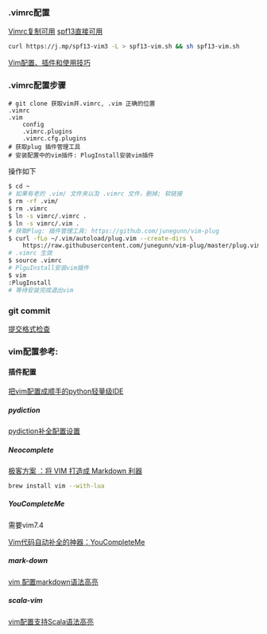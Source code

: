 ### .vimrc配置
[Vimrc复制可用](http://www.cnblogs.com/wangj08/archive/2013/03/13/2957309.html)
[spf13直接可用](https://github.com/spf13/spf13-vim)
```bash
curl https://j.mp/spf13-vim3 -L > spf13-vim.sh && sh spf13-vim.sh
```

[Vim配置、插件和使用技巧](http://www.jianshu.com/p/a0b452f8f720)

### .vimrc配置步骤
```
# git clone 获取vim并.vimrc, .vim 正确的位置
.vimrc
.vim
    config
    .vimrc.plugins
    .vimrc.cfg.plugins
# 获取plug 插件管理工具
# 安装配置中的vim插件: PlugInstall安装vim插件
```

操作如下
```bash
$ cd ~
# 如果有老的 .vim/ 文件夹以及 .vimrc 文件，删掉; 软链接
$ rm -rf .vim/
$ rm .vimrc
$ ln -s vimrc/.vimrc .
$ ln -s vimrc/.vim .
# 获取Plug: 插件管理工具: https://github.com/junegunn/vim-plug
$ curl -fLo ~/.vim/autoload/plug.vim --create-dirs \
    https://raw.githubusercontent.com/junegunn/vim-plug/master/plug.vim
# .vimrc 生效
$ source .vimrc
# PlguInstall安装vim插件
$ vim
:PlugInstall
# 等待安装完成退出vim
```

### git commit
[提交格式检查](https://github.com/conventional-changelog-archived-repos/validate-commit-msg)


### vim配置参考:
#### 插件配置
[把vim配置成顺手的python轻量级IDE](http://www.jianshu.com/p/f0513d18742a)
##### pydiction
[pydiction补全配置设置](http://zhujiangtao.blog.51cto.com/6387416/1384003)
##### Neocomplete
[极客方案 ：将 VIM 打造成 Markdown 利器](https://sspai.com/post/36111)
```bash
brew install vim --with-lua
```

##### YouCompleteMe
需要vim7.4

[Vim代码自动补全的神器：YouCompleteMe](http://blog.jobbole.com/58978/)

##### mark-down
[vim 配置markdown语法高亮](http://luodw.cc/2015/09/26/vim-md/)

##### scala-vim
[vim配置支持Scala语法高亮](https://wongxingjun.github.io/2015/04/15/vim%E9%85%8D%E7%BD%AE%E6%94%AF%E6%8C%81Scala%E8%AF%AD%E6%B3%95%E9%AB%98%E4%BA%AE/)
